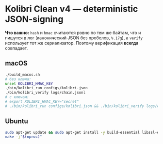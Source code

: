 # Kolibri Clean v4 — deterministic JSON-signing

**Что важно:** `hash` и `hmac` считаются ровно по тем же байтам, что и пишутся в лог (канонический JSON без пробелов, `%.17g`), а `verify` использует тот же сериализатор. Поэтому верификация **всегда** совпадает.

## macOS
```bash
./build_macos.sh
# без ключа:
unset KOLIBRI_HMAC_KEY
./bin/kolibri_run configs/kolibri.json
./bin/kolibri_verify logs/chain.jsonl
# с ключом:
# export KOLIBRI_HMAC_KEY="secret"
# ./bin/kolibri_run configs/kolibri.json && ./bin/kolibri_verify logs/chain.jsonl
```

## Ubuntu
```bash
sudo apt-get update && sudo apt-get install -y build-essential libssl-dev pkg-config
make -j"$(nproc)"
```
